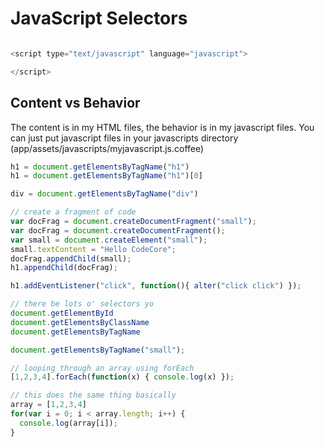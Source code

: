 # JavaScript Selectors  
```javascript

<script type="text/javascript" language="javascript">

</script>
```  
## Content vs Behavior  
The content is in my HTML files, the behavior is in my javascript files. You can just put javascript files in your javascripts directory (app/assets/javascripts/myjavascript.js.coffee)  
  
```javascript
h1 = document.getElementsByTagName("h1")
h1 = document.getElementsByTagName("h1")[0]

div = document.getElementsByTagName("div")

// create a fragment of code
var docFrag = document.createDocumentFragment("small");
var docFrag = document.createDocumentFragment();
var small = document.createElement("small");
small.textContent = "Hello CodeCore";
docFrag.appendChild(small);
h1.appendChild(docFrag);

h1.addEventListener("click", function(){ alter("click click") });

// there be lots o' selectors yo
document.getElementById
document.getElementsByClassName
document.getElementsByTagName

document.getElementsByTagName("small");

// looping through an array using forEach
[1,2,3,4].forEach(function(x) { console.log(x) });

// this does the same thing basically
array = [1,2,3,4]
for(var i = 0; i < array.length; i++) {
  console.log(array[i]);
}
```  
